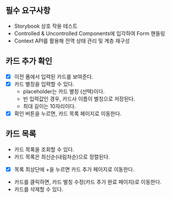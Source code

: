 ## 필수 요구사항

- Storybook 상호 작용 테스트
- Controlled & Uncontrolled Components에 입각하여 Form 핸들링
- Context API를 활용해 전역 상태 관리 및 계층 재구성

## 카드 추가 확인

- [x] 이전 폼에서 입력된 카드를 보여준다.
- [x] 카드 별칭을 입력할 수 있다.
  - placeholder는 카드 별칭 (선택)이다.
  - 빈 입력값인 경우, 카드사 이름이 별칭으로 저장된다.
  - 최대 길이는 10자리이다.
- [x] 확인 버튼을 누르면, 카드 목록 페이지로 이동한다.

## 카드 목록

- 카드 목록을 조회할 수 있다.
- 카드 목록은 최신순(내림차순)으로 정렬된다.
- [x] 목록 최상단에 +을 누르면 카드 추가 페이지로 이동한다.
- 카드를 클릭하면, 카드 별칭 수정(카드 추가 완료 페이지)로 이동한다.
- 카드를 삭제할 수 있다.
